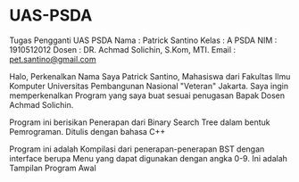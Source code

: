 # UAS-PSDA
Tugas Pengganti UAS PSDA
Nama : Patrick Santino
Kelas : A PSDA
NIM : 1910512012
Dosen : DR. Achmad Solichin, S.Kom, MTI.
Email : pet.santino@gmail.com

Halo, Perkenalkan Nama Saya Patrick Santino, Mahasiswa dari Fakultas Ilmu Komputer Universitas Pembangunan Nasional "Veteran" Jakarta. Saya ingin memperkenalkan Program yang saya buat sesuai penugasan Bapak Dosen Achmad Solichin.

Program ini berisikan Penerapan dari Binary Search Tree dalam bentuk Pemrograman. Ditulis dengan bahasa C++

Program ini adalah Kompilasi dari penerapan-penerapan BST dengan interface berupa Menu yang dapat digunakan dengan angka 0-9. Ini adalah Tampilan Program Awal


